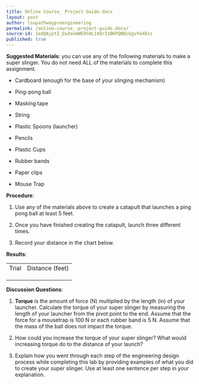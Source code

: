 ```yaml
---
title: Online Course_ Project Guide.docx
layout: post
author: lsupathwaypreengineering
permalink: /online-course_-project-guide.docx/
source-id: 1edQAjptI_Ew3anmWEOtHL14QrIzBKPQNQcGgvYe4Bzs
published: true
---
```


**Suggested Materials**: you can use any of the following materials to make a super slinger. You do not need ALL of the materials to complete this assignment.

- Cardboard (enough for the base of your slinging mechanism)

- Ping-pong ball

- Masking tape

- String

- Plastic Spoons (launcher)

- Pencils

- Plastic Cups

- Rubber bands

- Paper clips

- Mouse Trap

**Procedure**:

1.  Use any of the materials above to create a catapult that launches a ping pong ball at least 5 feet.

2.  Once you have finished creating the catapult, launch three different times.

3.  Record your distance in the chart below.

**Results**:

<table>
  <tr>
    <td>Trial </td>
    <td>Distance (feet)</td>
  </tr>
  <tr>
    <td> </td>
    <td> </td>
  </tr>
  <tr>
    <td></td>
    <td></td>
  </tr>
  <tr>
    <td></td>
    <td></td>
  </tr>
</table>

**Discussion Questions**:

1.  **Torque** is the amount of force (N) multiplied by the length (in) of your launcher. Calculate the torque of your super slinger by measuring the length of your launcher from the pivot point to the end. Assume that the force for a mousetrap is 100 N or each rubber band is 5 N. Assume that the mass of the ball does not impact the torque.

2.  How could you increase the torque of your super slinger? What would increasing torque do to the distance of your launch?

3.  Explain how you went through each step of the engineering design process while completing this lab by providing examples of what you did to create your super slinger. Use at least one sentence per step in your explanation.
